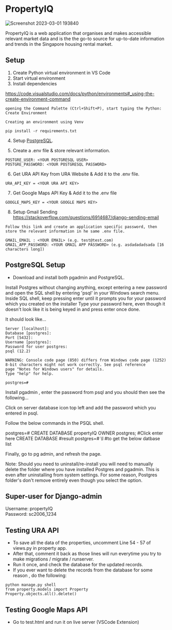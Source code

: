 # PropertyIQ
![Screenshot 2023-03-01 193840](https://user-images.githubusercontent.com/95838788/222974513-96d5ad6a-55ca-4d5b-b0d1-1ba060eaee57.png)

PropertyIQ is a web application that organises and makes accessible relevant market data and is the the go-to source for up-to-date information and trends in the Singapore housing rental market.

## Setup

1) Create Python virtual environment in VS Code 
2) Start virtual environment
3) Install dependencies 


https://code.visualstudio.com/docs/python/environments#_using-the-create-environment-command
```
opening the Command Palette (Ctrl+Shift+P), start typing the Python: Create Environment 

Creating an environment using Venv

pip install -r requirements.txt
```

4) Setup [PostgreSQL](#postgresql-setup).

5) Create a .env file & store relevant information.
```
POSTGRE_USER: <YOUR POSTGRESQL USER>
POSTGRE_PASSWORD: <YOUR POSTGRESQL PASSWORD>
```

6) Get URA API Key from URA Website & Add it to the .env file.
```
URA_API_KEY = <YOUR URA API KEY>
```

7) Get Google Maps API Key & Add it to the .env file
```
GOOGLE_MAPS_KEY = <YOUR GOOGLE MAPS KEY>
```

8) Setup Gmail Sending
https://stackoverflow.com/questions/6914687/django-sending-email
```
Follow this link and create an application specific password, then store the relevant information in he same .env file.

GMAIL_EMAIL : <YOUR EMAIL> (e.g. test@test.com)
GMAIL_APP_PASSWORD: <YOUR GMAIL APP PASSWORD> (e.g. asdadadadsada [16 characters long])
```

## PostgreSQL Setup

- Download and install both pgadmin and PostgreSQL.

Install Postgres without changing anything, except entering a new password and open the SQL shell by entering 'psql' in your Windows search menu.
Inside SQL shell, keep pressing enter until it prompts you for your password which you created on the installer
Type your password here, even though it doesn't look like it is being keyed in and press enter once done.

It should look like...
```
Server [localhost]:
Database [postgres]:
Port [5432]:
Username [postgres]:
Password for user postgres:
psql (12.2)
 
WARNING: Console code page (850) differs from Windows code page (1252)
8-bit characters might not work correctly. See psql reference
page "Notes for Windows users" for details.
Type "help" for help.

postgres=# 
```

Install pgadmin , enter the password from psql and you should then see the following...

Click on server database icon top left and add the password which you entered in psql.

Follow the below commands in the PSQL shell.

postgres=# CREATE DATABASE propertyIQ OWNER postgres; #Click enter here
CREATE DATABASE #result
postgres=# \l #to get the below datbase list

Finally, go to pg admin, and refresh the page.

Note: Should you need to uninstall/re-install you will need to manually delete the folder where you have installed Postgres and pgadmin. This is even after uninstalling from system settings. For some reason, Postgres folder's don't remove entirely even though you select the option.

## Super-user for Django-admin
Username: propertyIQ    
Password: sc2006_1234

## Testing URA API 
- To save all the data of the properties, uncomment Line 54 - 57 of views.py in property app. 
- After that, comment it back as those lines will run everytime you try to make migrations / migrate / runserver.
- Run it once, and check the database for the updated records.
- If you ever want to delete the records from the database for some reason , do the following:

```
python manage.py shell
from property.models import Property
Property.objects.all().delete()
```

## Testing Google Maps API
- Go to test.html and run it on live server (VSCode Extension)
